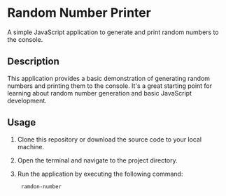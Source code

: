 # Random Number Printer

A simple JavaScript application to generate and print random numbers to the console.

## Description

This application provides a basic demonstration of generating random numbers and printing them to the console. It's a great starting point for learning about random number generation and basic JavaScript development.

## Usage

1. Clone this repository or download the source code to your local machine.
2. Open the terminal and navigate to the project directory.
3. Run the application by executing the following command:

   ```bash
    ramdon-number
   
